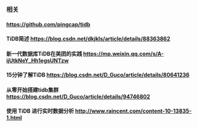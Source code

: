 
### 相关
#### https://github.com/pingcap/tidb
#### TiDB简述 https://blog.csdn.net/dkjkls/article/details/88363862
#### 新一代数据库TiDB在美团的实践 https://mp.weixin.qq.com/s/A-ijUtkNeY_Hh1egsUNTzw
#### 15分钟了解TiDB https://blog.csdn.net/D_Guco/article/details/80641236
#### 从零开始搭建tidb集群 https://blog.csdn.net/D_Guco/article/details/94746802
#### 使用 TiDB 进行实时数据分析 http://www.raincent.com/content-10-13835-1.html


